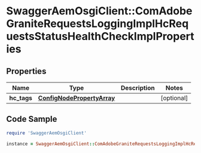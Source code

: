 # SwaggerAemOsgiClient::ComAdobeGraniteRequestsLoggingImplHcRequestsStatusHealthCheckImplProperties

## Properties

Name | Type | Description | Notes
------------ | ------------- | ------------- | -------------
**hc_tags** | [**ConfigNodePropertyArray**](ConfigNodePropertyArray.md) |  | [optional] 

## Code Sample

```ruby
require 'SwaggerAemOsgiClient'

instance = SwaggerAemOsgiClient::ComAdobeGraniteRequestsLoggingImplHcRequestsStatusHealthCheckImplProperties.new(hc_tags: null)
```


